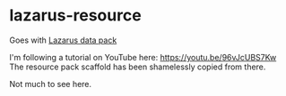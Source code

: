 # lazarus-resource

Goes with [Lazarus data pack](https://github.com/benSlaughter/lazarus)

I'm following a tutorial on YouTube here: https://youtu.be/96vJcUBS7Kw
The resource pack scaffold has been shamelessly copied from there.

Not much to see here.
